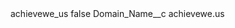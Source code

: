<?xml version="1.0" encoding="UTF-8"?>
<CustomMetadata xmlns="http://soap.sforce.com/2006/04/metadata" xmlns:xsi="http://www.w3.org/2001/XMLSchema-instance" xmlns:xsd="http://www.w3.org/2001/XMLSchema">
    <label>achievewe_us</label>
    <protected>false</protected>
    <values>
        <field>Domain_Name__c</field>
        <value xsi:type="xsd:string">achievewe.us</value>
    </values>
</CustomMetadata>
